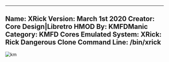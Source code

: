 -----------------------
Name: XRick
Version: March 1st 2020
Creator: Core Design|Libretro
HMOD By: KMFDManic
Category: KMFD Cores
Emulated System: XRick: Rick Dangerous Clone
Command Line: /bin/xrick
-----------------------
![km](https://i.imgur.com/W39JKfi.png)
